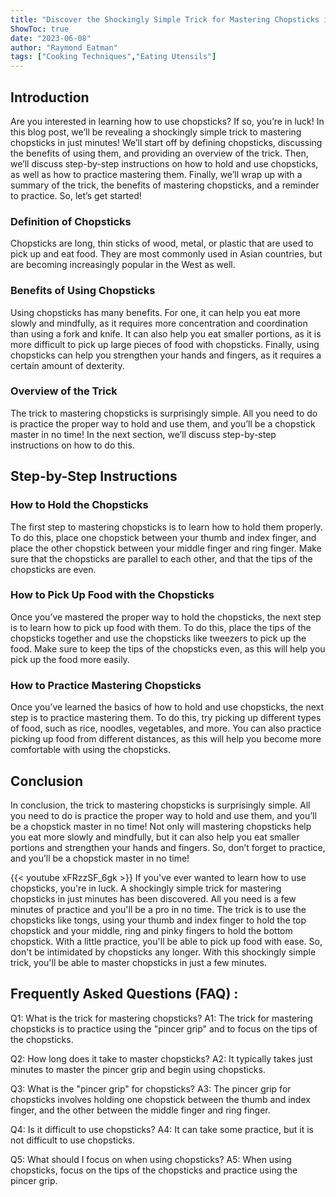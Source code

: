 ```yaml
---
title: "Discover the Shockingly Simple Trick for Mastering Chopsticks in Just Minutes!"
ShowToc: true 
date: "2023-06-08"
author: "Raymond Eatman" 
tags: ["Cooking Techniques","Eating Utensils"]
---
```

## Introduction

Are you interested in learning how to use chopsticks? If so, you’re in luck! In this blog post, we’ll be revealing a shockingly simple trick to mastering chopsticks in just minutes! We’ll start off by defining chopsticks, discussing the benefits of using them, and providing an overview of the trick. Then, we’ll discuss step-by-step instructions on how to hold and use chopsticks, as well as how to practice mastering them. Finally, we’ll wrap up with a summary of the trick, the benefits of mastering chopsticks, and a reminder to practice. So, let’s get started!

### Definition of Chopsticks

Chopsticks are long, thin sticks of wood, metal, or plastic that are used to pick up and eat food. They are most commonly used in Asian countries, but are becoming increasingly popular in the West as well.

### Benefits of Using Chopsticks

Using chopsticks has many benefits. For one, it can help you eat more slowly and mindfully, as it requires more concentration and coordination than using a fork and knife. It can also help you eat smaller portions, as it is more difficult to pick up large pieces of food with chopsticks. Finally, using chopsticks can help you strengthen your hands and fingers, as it requires a certain amount of dexterity.

### Overview of the Trick

The trick to mastering chopsticks is surprisingly simple. All you need to do is practice the proper way to hold and use them, and you’ll be a chopstick master in no time! In the next section, we’ll discuss step-by-step instructions on how to do this.

## Step-by-Step Instructions

### How to Hold the Chopsticks

The first step to mastering chopsticks is to learn how to hold them properly. To do this, place one chopstick between your thumb and index finger, and place the other chopstick between your middle finger and ring finger. Make sure that the chopsticks are parallel to each other, and that the tips of the chopsticks are even.

### How to Pick Up Food with the Chopsticks

Once you’ve mastered the proper way to hold the chopsticks, the next step is to learn how to pick up food with them. To do this, place the tips of the chopsticks together and use the chopsticks like tweezers to pick up the food. Make sure to keep the tips of the chopsticks even, as this will help you pick up the food more easily.

### How to Practice Mastering Chopsticks

Once you’ve learned the basics of how to hold and use chopsticks, the next step is to practice mastering them. To do this, try picking up different types of food, such as rice, noodles, vegetables, and more. You can also practice picking up food from different distances, as this will help you become more comfortable with using the chopsticks.

## Conclusion

In conclusion, the trick to mastering chopsticks is surprisingly simple. All you need to do is practice the proper way to hold and use them, and you’ll be a chopstick master in no time! Not only will mastering chopsticks help you eat more slowly and mindfully, but it can also help you eat smaller portions and strengthen your hands and fingers. So, don’t forget to practice, and you’ll be a chopstick master in no time!

{{< youtube xFRzzSF_6gk >}} 
If you've ever wanted to learn how to use chopsticks, you're in luck. A shockingly simple trick for mastering chopsticks in just minutes has been discovered. All you need is a few minutes of practice and you'll be a pro in no time. The trick is to use the chopsticks like tongs, using your thumb and index finger to hold the top chopstick and your middle, ring and pinky fingers to hold the bottom chopstick. With a little practice, you'll be able to pick up food with ease. So, don't be intimidated by chopsticks any longer. With this shockingly simple trick, you'll be able to master chopsticks in just a few minutes.

## Frequently Asked Questions (FAQ) :
Q1: What is the trick for mastering chopsticks?
A1: The trick for mastering chopsticks is to practice using the "pincer grip" and to focus on the tips of the chopsticks.

Q2: How long does it take to master chopsticks?
A2: It typically takes just minutes to master the pincer grip and begin using chopsticks.

Q3: What is the "pincer grip" for chopsticks?
A3: The pincer grip for chopsticks involves holding one chopstick between the thumb and index finger, and the other between the middle finger and ring finger.

Q4: Is it difficult to use chopsticks?
A4: It can take some practice, but it is not difficult to use chopsticks.

Q5: What should I focus on when using chopsticks?
A5: When using chopsticks, focus on the tips of the chopsticks and practice using the pincer grip.


